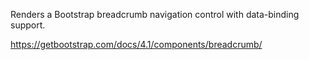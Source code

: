 Renders a Bootstrap breadcrumb navigation control with data-binding support.

<https://getbootstrap.com/docs/4.1/components/breadcrumb/>